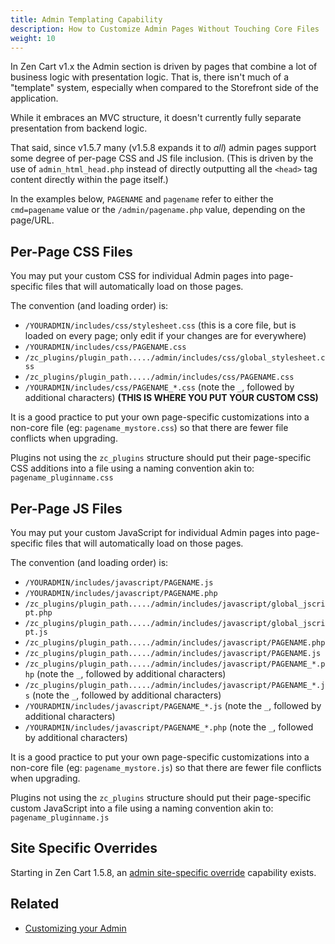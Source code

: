```yaml
---
title: Admin Templating Capability
description: How to Customize Admin Pages Without Touching Core Files
weight: 10
---
```



In Zen Cart v1.x the Admin section is driven by pages that combine a lot of business logic with presentation logic. 
That is, there isn't much of a "template" system, especially when compared to the Storefront side of the application.

While it embraces an MVC structure, it doesn't currently fully separate presentation from backend logic.

That said, since v1.5.7 many (v1.5.8 expands it to _all_) admin pages support some degree of per-page CSS and JS file inclusion. 
(This is driven by the use of `admin_html_head.php` instead of directly outputting all the `<head>` tag content directly within the page itself.)

In the examples below, `PAGENAME` and `pagename` refer to either the `cmd=pagename` value or the `/admin/pagename.php` value, depending on the page/URL.


## Per-Page CSS Files

You may put your custom CSS for individual Admin pages into page-specific files that will automatically load on those pages.

The convention (and loading order) is:

- `/YOURADMIN/includes/css/stylesheet.css` (this is a core file, but is loaded on every page; only edit if your changes are for everywhere)
- `/YOURADMIN/includes/css/PAGENAME.css`
- `/zc_plugins/plugin_path...../admin/includes/css/global_stylesheet.css`
- `/zc_plugins/plugin_path...../admin/includes/css/PAGENAME.css`
- `/YOURADMIN/includes/css/PAGENAME_*.css` (note the `_`, followed by additional characters) **(THIS IS WHERE YOU PUT YOUR CUSTOM CSS)**

It is a good practice to put your own page-specific customizations into a non-core file 
(eg: `pagename_mystore.css`) so that there are fewer file conflicts when upgrading.

Plugins not using the `zc_plugins` structure should put their page-specific CSS additions into a file using a naming convention akin to: `pagename_pluginname.css`


## Per-Page JS Files

You may put your custom JavaScript for individual Admin pages into page-specific files that will automatically load on those pages.

The convention (and loading order) is:

- `/YOURADMIN/includes/javascript/PAGENAME.js`
- `/YOURADMIN/includes/javascript/PAGENAME.php`
- `/zc_plugins/plugin_path...../admin/includes/javascript/global_jscript.php`
- `/zc_plugins/plugin_path...../admin/includes/javascript/global_jscript.js`
- `/zc_plugins/plugin_path...../admin/includes/javascript/PAGENAME.php`
- `/zc_plugins/plugin_path...../admin/includes/javascript/PAGENAME.js`
- `/zc_plugins/plugin_path...../admin/includes/javascript/PAGENAME_*.php`  (note the `_`, followed by additional characters)
- `/zc_plugins/plugin_path...../admin/includes/javascript/PAGENAME_*.js`  (note the `_`, followed by additional characters)
- `/YOURADMIN/includes/javascript/PAGENAME_*.js` (note the `_`, followed by additional characters)
- `/YOURADMIN/includes/javascript/PAGENAME_*.php` (note the `_`, followed by additional characters)

It is a good practice to put your own page-specific customizations into a non-core file 
(eg: `pagename_mystore.js`) so that there are fewer file conflicts when upgrading.

Plugins not using the `zc_plugins` structure should put their page-specific custom JavaScript into a file using a naming convention akin to: `pagename_pluginname.js`

## Site Specific Overrides 

Starting in Zen Cart 1.5.8, an [admin site-specific override](/user/admin/site_specific_overrides/) capability exists. 

## Related 

- [Customizing your Admin](/user/customizing/admin_customizing)

